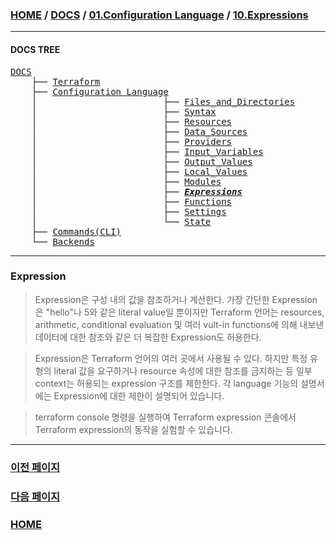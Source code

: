 ### [HOME](https://github.com/YGCHO-repo/Terraform/blob/main/README.md) / [DOCS](https://github.com/YGCHO-repo/Terraform/blob/main/DOCS/README.md) / [01.Configuration Language](https://github.com/YGCHO-repo/Terraform/blob/main/DOCS/01_Configuration_Language/README.md) / [10.Expressions](https://github.com/YGCHO-repo/Terraform/blob/main/DOCS/01_Configuration_Language/10_Expressions/README.md)

---

#### DOCS TREE

<pre>
<a href = "https://github.com/YGCHO-repo/Terraform/blob/main/DOCS/README.md">DOCS</a>
    ├── <a href = "https://github.com/YGCHO-repo/Terraform/blob/main/DOCS/00_Terraform/README.md">Terraform</a>
    ├── <a href = "https://github.com/YGCHO-repo/Terraform/blob/main/DOCS/01_Configuration_Language/README.md">Configuration Language</a>
    │                        ├── <a href = "https://github.com/YGCHO-repo/Terraform/blob/main/DOCS/01_Configuration_Language/01_Files_and_Directories/README.md">Files_and_Directories</a>
    │                        ├── <a href = "https://github.com/YGCHO-repo/Terraform/blob/main/DOCS/01_Configuration_Language/02_Syntax/README.md">Syntax</a>
    │                        ├── <a href = "https://github.com/YGCHO-repo/Terraform/blob/main/DOCS/01_Configuration_Language/03_Resources/README.md">Resources</a>
    │                        ├── <a href = "https://github.com/YGCHO-repo/Terraform/blob/main/DOCS/01_Configuration_Language/04_Data_Sources/README.md">Data_Sources</a>
    │                        ├── <a href = "https://github.com/YGCHO-repo/Terraform/blob/main/DOCS/01_Configuration_Language/05_Providers/README.md">Providers</a>
    │                        ├── <a href = "https://github.com/YGCHO-repo/Terraform/blob/main/DOCS/01_Configuration_Language/06_Input_Variables/README.md">Input_Variables</a>
    │                        ├── <a href = "https://github.com/YGCHO-repo/Terraform/blob/main/DOCS/01_Configuration_Language/07_Output_Values/README.md">Output_Values</a>
    │                        ├── <a href = "https://github.com/YGCHO-repo/Terraform/blob/main/DOCS/01_Configuration_Language/08_Local_Values/README.md">Local_Values</a>
    │                        ├── <a href = "https://github.com/YGCHO-repo/Terraform/blob/main/DOCS/01_Configuration_Language/09_Modules/README.md">Modules</a>
    │                        ├── <i><b><a href = "https://github.com/YGCHO-repo/Terraform/blob/main/DOCS/01_Configuration_Language/10_Expressions/README.md">Expressions</a></b></i>
    │                        ├── <a href = "https://github.com/YGCHO-repo/Terraform/blob/main/DOCS/01_Configuration_Language/11_Functions/README.md">Functions</a>
    │                        ├── <a href = "https://github.com/YGCHO-repo/Terraform/blob/main/DOCS/01_Configuration_Language/12_Settings/README.md">Settings</a>
    │                        └── <a href = "https://github.com/YGCHO-repo/Terraform/blob/main/DOCS/01_Configuration_Language/13_State/README.md">State</a>  
    ├── <a href ="https://github.com/YGCHO-repo/Terraform/blob/main/DOCS/02_Commands(CLI)/README.md">Commands(CLI)</a>
    └── <a href = "https://github.com/YGCHO-repo/Terraform/blob/main/DOCS/03_Backends/README.md">Backends</a>
</pre>

---

### Expression

> Expression은 구성 내의 값을 참조하거나 계산한다. 가장 간단한 Expression은 "hello"나 5와 같은 literal value일 뿐이지만 Terraform 언어는 resources, arithmetic, conditional evaluation 및 여러 vult-in functions에 의해 내보낸 데이터에 대한 참조와 같은 더 복잡한 Expression도 허용한다.

> Expression은 Terraform 언어의 여러 곳에서 사용될 수 있다. 하지만 특정 유형의 literal 값을 요구하거나 resource 속성에 대한 참조를 금지하는 등 일부 context는 허용되는 expression 구조를 제한한다. 각 language 기능의 설명서에는 Expression에 대한 제한이 설명되어 있습니다.

> terraform console 명령을 실행하여 Terraform expression 콘솔에서 Terraform expression의 동작을 실험할 수 있습니다.

---

### [이전 페이지](https://github.com/YGCHO-repo/Terraform/blob/main/DOCS/01_Configuration_Language/09_Modules/README.md)

### [다음 페이지](https://github.com/YGCHO-repo/Terraform/blob/main/DOCS/01_Configuration_Language/11_Functions/README.md)

### [HOME](https://github.com/YGCHO-repo/Terraform/blob/main/README.md)